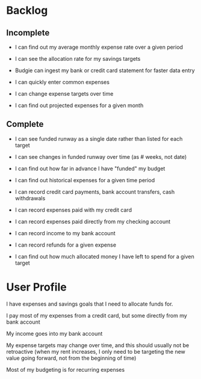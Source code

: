 # Backlog

## Incomplete

- I can find out my average monthly expense rate over a given period

- I can see the allocation rate for my savings targets

- Budgie can ingest my bank or credit card statement for faster data entry
  
- I can quickly enter common expenses

- I can change expense targets over time

- I can find out projected expenses for a given month

## Complete

- I can see funded runway as a single date rather than listed for each target

- I can see changes in funded runway over time (as # weeks, not date)

- I can find out how far in advance I have "funded" my budget

- I can find out historical expenses for a given time period

- I can record credit card payments, bank account transfers, cash withdrawals

- I can record expenses paid with my credit card

- I can record expenses paid directly from my checking account

- I can record income to my bank account

- I can record refunds for a given expense

- I can find out how much allocated money I have left to spend for a given target

# User Profile

I have expenses and savings goals that I need to allocate funds for.

I pay most of my expenses from a credit card, but some directly from my bank account

My income goes into my bank account

My expense targets may change over time, and this should usually not be retroactive (when my rent increases,
I only need to be targeting the new value going forward, not from the beginning of time)

Most of my budgeting is for recurring expenses
